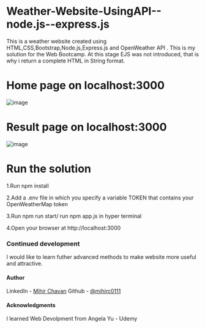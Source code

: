 # Weather-Website-UsingAPI--node.js--express.js
This is a weather website created using HTML,CSS,Bootstrap,Node.js,Express.js and OpenWeather API .
This is my solution for the Web Bootcamp. At this stage EJS was not introduced, that is why i return a complete HTML in String format.

# Home page on localhost:3000
![image](https://user-images.githubusercontent.com/84846378/230609942-546b6c6c-f13e-40cb-bdd9-711576b6cf07.png)

# Result page on localhost:3000
![image](https://user-images.githubusercontent.com/84846378/230609986-cbbb9814-3a09-4ee2-a9c2-b12cd6644744.png)


# Run the solution

1.Run npm install

2.Add a .env file in which you specify a variable TOKEN that contains your OpenWeatherMap token

3.Run npm run start/ run npm app.js in hyper terminal

4.Open your browser at http://localhost:3000

### Continued development

I would like to learn futher advanced methods to make website more useful and attractive.

#### Author

LinkedIn - [Mihir Chavan](https://www.linkedin.com/in/mihir-chavan-643615234/)
Github - [@mihirc0111](https://github.com/mihirc0111)

#### Acknowledgments

I learned Web Devolpment from Angela Yu - Udemy
